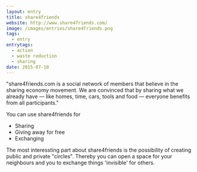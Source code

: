 ```yaml
---
layout: entry
title: share4friends
website: http://www.share4friends.com/
image: /images/entries/share4friends.png
tags:
  - entry
entrytags:
  - action
  - waste reduction
  - sharing
date: 2015-07-10
---
```


"share4friends.com is a social network of members that believe in the sharing economy movement. We are convinced that by sharing what we already have — like homes, time, cars, tools and food — everyone benefits from all participants."

You can use share4friends for
* Sharing
* Giving away for free
* Exchanging

The most interessting part about share4friends is the possibility of creating public and private "circles". Thereby you can open a space for your neighbours and you to exchange things 'invisible' for others.